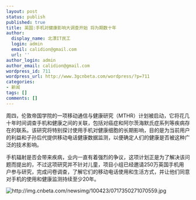 ```yaml
---
layout: post
status: publish
published: true
title: 英国:手机对健康影响大调查开始 将为期数十年
author:
  display_name: 北漂IT民工
  login: admin
  email: calidion@gmail.com
  url: ''
author_login: admin
author_email: calidion@gmail.com
wordpress_id: 711
wordpress_url: http://www.3gcnbeta.com/wordpress/?p=711
categories:
- 新闻
tags: []
comments: []
---
```

<p>周四，伦敦帝国学院的一项移动通信与健康研究（MTHR）计划被启动，它将花几十年时间调查手机和健康之间的关联，包括对癌症和阿尔茨海默氏症系列等疾病存在的联系。该研究将特别探讨使用手机对健康细胞的长期影响，目的是为当前用户的利益和子孙后代提供移动电话健康数据监测，以便确定人们的健康是否被这种广泛的技术影响。</p>
<p>手机辐射是否会带来疾病，业内一直有着强烈的争议，这项计划正是为了解决该问题而提出的，不过这项研究并不针对儿童，项目小组已经邀请250万英国手机用 户参与研究，完成问卷调查，了解它们的移动电话使用和生活方式，并让他们同意对手机的使用和健康监测持续至少20年。</p>
<p><img src="http://img.cnbeta.com/newsimg/100423/0717350271070559.jpg" alt="http://img.cnbeta.com/newsimg/100423/0717350271070559.jpg" /></p>

